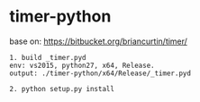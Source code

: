 # timer-python
base on: https://bitbucket.org/briancurtin/timer/
```
1. build _timer.pyd
env: vs2015, python27, x64, Release.
output: ./timer-python/x64/Release/_timer.pyd

2. python setup.py install
```
